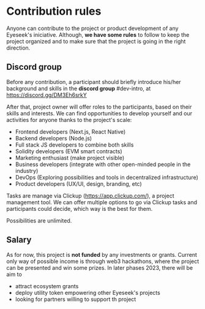 # Contribution rules

Anyone can contribute to the project or product development of any Eyeseek's iniciative.
Although, **we have some rules** to follow to keep the project organized and to make sure that the project is going in the right direction.

## Discord group

Before any contribution, a participant should briefly introduce his/her background and skills in the **discord group** #dev-intro, at https://discord.gg/DM3Eh6srkY

After that, project owner will offer roles to the participants, based on their skills and interests.
We can find opportunities to develop yourself and our activities for anyone thanks to the project's scale:

- Frontend developers (Next.js, React Native)
- Backend developers (Node.js)
- Full stack JS developers to combine both skills
- Solidity developers (EVM smart contracts)
- Marketing enthusiast (make project visible)
- Business developers (integrate with other open-minded people in the industry)
- DevOps (Exploring possibilities and tools in decentralized infrastructure)
- Product developers (UX/UI, design, branding, etc)

Tasks are manage via Clickup (https://app.clickup.com/), a project management tool.
We can offer multiple options to go via Clickup tasks and participants could decide, which way is the best for them.

Possibilities are unlimited.

## Salary

As for now, this project is **not funded** by any investments or grants. Current only way of possible income is through web3 hackathons, where the project can be presented and win some prizes.
In later phases 2023, there will be aim to

- attract ecosystem grants
- deploy utility token empowering other Eyeseek's projects
- looking for partners willing to support th project
